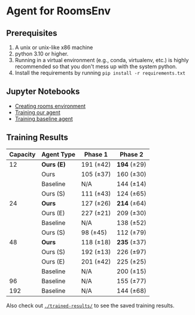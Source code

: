 # Agent for RoomsEnv

## Prerequisites

1. A unix or unix-like x86 machine
1. python 3.10 or higher.
1. Running in a virtual environment (e.g., conda, virtualenv, etc.) is highly
   recommended so that you don't mess up with the system python.
1. Install the requirements by running `pip install -r requirements.txt`

## Jupyter Notebooks

- [Creating rooms environment](create-rooms.ipynb)
- [Training our agent](train-dqn.ipynb)
- [Training baseline agent](train-dqn-baselines.ipynb)


## Training Results

| Capacity | Agent Type     | Phase 1   | Phase 2       |
| -------- | -------------- | --------- | ------------- |
| 12       | **Ours (E)** | 191 (±42) | **194** (±29) |
|          | Ours         | 105 (±37) | 160 (±30)     |
|          | Baseline       | N/A       | 144 (±14)     |
|          | Ours (S)     | 111 (±43) | 124 (±65)     |
| 24       | **Ours**     | 127 (±26) | **214** (±64) |
|          | Ours (E)     | 227 (±21) | 209 (±30)     |
|          | Baseline       | N/A       | 138 (±52)     |
|          | Ours (S)     | 98 (±45)  | 112 (±79)     |
| 48       | **Ours**     | 118 (±18) | **235** (±37) |
|          | Ours (S)     | 192 (±13) | 226 (±97)     |
|          | Ours (E)     | 201 (±42) | 225 (±25)     |
|          | Baseline       | N/A       | 200 (±15)     |
| 96       | Baseline       | N/A       | 155 (±77)     |
| 192      | Baseline       | N/A       | 144 (±68)     |

Also check out [`./trained-results/`](./trained-results) to see the saved training results.
